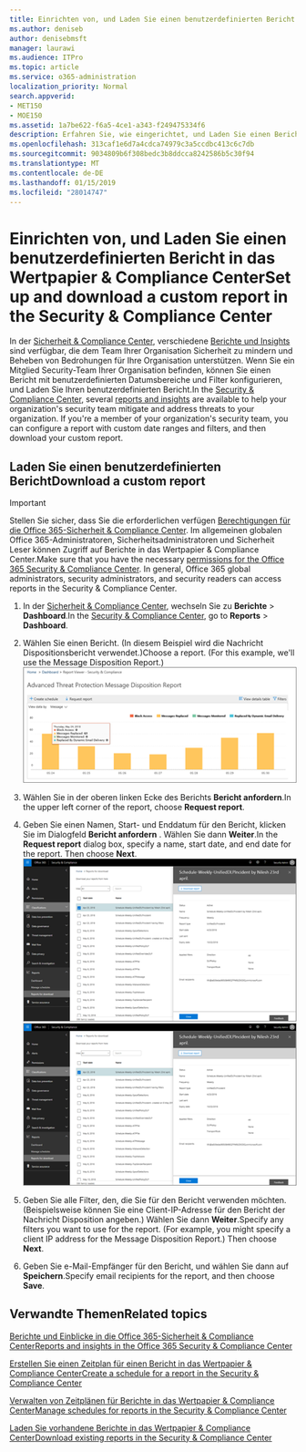 ```yaml
---
title: Einrichten von, und Laden Sie einen benutzerdefinierten Bericht in das Wertpapier &amp; Compliance Center
ms.author: deniseb
author: denisebmsft
manager: laurawi
ms.audience: ITPro
ms.topic: article
ms.service: o365-administration
localization_priority: Normal
search.appverid:
- MET150
- MOE150
ms.assetid: 1a7be622-f6a5-4ce1-a343-f249475334f6
description: Erfahren Sie, wie eingerichtet, und Laden Sie einen Bericht mit einem benutzerdefinierten Datumsbereich und Filtern in das Wertpapier &amp; Compliance Center.
ms.openlocfilehash: 313caf1e6d7a4cdca74979c3a5ccdbc413c6c7db
ms.sourcegitcommit: 9034809b6f308bedc3b8ddcca8242586b5c30f94
ms.translationtype: MT
ms.contentlocale: de-DE
ms.lasthandoff: 01/15/2019
ms.locfileid: "28014747"
---
```

# <a name="set-up-and-download-a-custom-report-in-the-security-amp-compliance-center"></a><span data-ttu-id="e3d2f-103">Einrichten von, und Laden Sie einen benutzerdefinierten Bericht in das Wertpapier &amp; Compliance Center</span><span class="sxs-lookup"><span data-stu-id="e3d2f-103">Set up and download a custom report in the Security &amp; Compliance Center</span></span>

<span data-ttu-id="e3d2f-p101">In der [Sicherheit &amp; Compliance Center](https://protection.office.com), verschiedene [Berichte und Insights](reports-and-insights-in-security-and-compliance.md) sind verfügbar, die dem Team Ihrer Organisation Sicherheit zu mindern und Beheben von Bedrohungen für Ihre Organisation unterstützen. Wenn Sie ein Mitglied Security-Team Ihrer Organisation befinden, können Sie einen Bericht mit benutzerdefinierten Datumsbereiche und Filter konfigurieren, und Laden Sie Ihren benutzerdefinierten Bericht.</span><span class="sxs-lookup"><span data-stu-id="e3d2f-p101">In the [Security &amp; Compliance Center](https://protection.office.com), several [reports and insights](reports-and-insights-in-security-and-compliance.md) are available to help your organization's security team mitigate and address threats to your organization. If you're a member of your organization's security team, you can configure a report with custom date ranges and filters, and then download your custom report.</span></span> 
  
## <a name="download-a-custom-report"></a><span data-ttu-id="e3d2f-106">Laden Sie einen benutzerdefinierten Bericht</span><span class="sxs-lookup"><span data-stu-id="e3d2f-106">Download a custom report</span></span>

> [!IMPORTANT]
> <span data-ttu-id="e3d2f-p102">Stellen Sie sicher, dass Sie die erforderlichen verfügen [Berechtigungen für die Office 365-Sicherheit &amp; Compliance Center](permissions-in-the-security-and-compliance-center.md). Im allgemeinen globalen Office 365-Administratoren, Sicherheitsadministratoren und Sicherheit Leser können Zugriff auf Berichte in das Wertpapier &amp; Compliance Center.</span><span class="sxs-lookup"><span data-stu-id="e3d2f-p102">Make sure that you have the necessary [permissions for the Office 365 Security &amp; Compliance Center](permissions-in-the-security-and-compliance-center.md). In general, Office 365 global administrators, security administrators, and security readers can access reports in the Security &amp; Compliance Center.</span></span> 
  
1. <span data-ttu-id="e3d2f-109">In der [Sicherheit &amp; Compliance Center](https://protection.office.com), wechseln Sie zu **Berichte** \> **Dashboard**.</span><span class="sxs-lookup"><span data-stu-id="e3d2f-109">In the [Security &amp; Compliance Center](https://protection.office.com), go to **Reports** \> **Dashboard**.</span></span>
    
2. <span data-ttu-id="e3d2f-p103">Wählen Sie einen Bericht. (In diesem Beispiel wird die Nachricht Dispositionsbericht verwendet.)</span><span class="sxs-lookup"><span data-stu-id="e3d2f-p103">Choose a report. (For this example, we'll use the Message Disposition Report.)</span></span><br/>![Wählen Sie zu einen Bericht herunterladen Bericht anfordern](media/b566925d-b9d9-453d-9bdd-f2637c7ba140.png)
  
3. <span data-ttu-id="e3d2f-113">Wählen Sie in der oberen linken Ecke des Berichts **Bericht anfordern**.</span><span class="sxs-lookup"><span data-stu-id="e3d2f-113">In the upper left corner of the report, choose **Request report**.</span></span>
    
4. <span data-ttu-id="e3d2f-p104">Geben Sie einen Namen, Start- und Enddatum für den Bericht, klicken Sie im Dialogfeld **Bericht anfordern** . Wählen Sie dann **Weiter**.</span><span class="sxs-lookup"><span data-stu-id="e3d2f-p104">In the **Request report** dialog box, specify a name, start date, and end date for the report. Then choose **Next**.</span></span><br/><span data-ttu-id="e3d2f-116">![In das Wertpapier &amp; Compliance Center, wählen Sie Berichte \> Berichte für den Download](media/65e625f5-c98c-49fc-9c1f-8c80ec8308fd.png)</span><span class="sxs-lookup"><span data-stu-id="e3d2f-116">![In the Security &amp; Compliance Center, choose Reports \> Reports for download](media/65e625f5-c98c-49fc-9c1f-8c80ec8308fd.png)</span></span>
  
5. <span data-ttu-id="e3d2f-p105">Geben Sie alle Filter, den, die Sie für den Bericht verwenden möchten. (Beispielsweise können Sie eine Client-IP-Adresse für den Bericht der Nachricht Disposition angeben.) Wählen Sie dann **Weiter**.</span><span class="sxs-lookup"><span data-stu-id="e3d2f-p105">Specify any filters you want to use for the report. (For example, you might specify a client IP address for the Message Disposition Report.) Then choose **Next**.</span></span>
    
6. <span data-ttu-id="e3d2f-119">Geben Sie e-Mail-Empfänger für den Bericht, und wählen Sie dann auf **Speichern**.</span><span class="sxs-lookup"><span data-stu-id="e3d2f-119">Specify email recipients for the report, and then choose **Save**.</span></span>
    
## <a name="related-topics"></a><span data-ttu-id="e3d2f-120">Verwandte Themen</span><span class="sxs-lookup"><span data-stu-id="e3d2f-120">Related topics</span></span>

[<span data-ttu-id="e3d2f-121">Berichte und Einblicke in die Office 365-Sicherheit &amp; Compliance Center</span><span class="sxs-lookup"><span data-stu-id="e3d2f-121">Reports and insights in the Office 365 Security &amp; Compliance Center</span></span>](reports-and-insights-in-security-and-compliance.md)
  
[<span data-ttu-id="e3d2f-122">Erstellen Sie einen Zeitplan für einen Bericht in das Wertpapier &amp; Compliance Center</span><span class="sxs-lookup"><span data-stu-id="e3d2f-122">Create a schedule for a report in the Security &amp; Compliance Center</span></span>](create-a-schedule-for-a-report.md)
  
[<span data-ttu-id="e3d2f-123">Verwalten von Zeitplänen für Berichte in das Wertpapier &amp; Compliance Center</span><span class="sxs-lookup"><span data-stu-id="e3d2f-123">Manage schedules for reports in the Security &amp; Compliance Center</span></span>](manage-schedules-for-multiple-reports.md)
  
[<span data-ttu-id="e3d2f-124">Laden Sie vorhandene Berichte in das Wertpapier &amp; Compliance Center</span><span class="sxs-lookup"><span data-stu-id="e3d2f-124">Download existing reports in the Security &amp; Compliance Center</span></span>](download-existing-reports.md)
  

